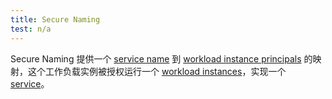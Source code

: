 ```yaml
---
title: Secure Naming
test: n/a
---
```

Secure Naming 提供一个 [service name](/zh/docs/reference/glossary/#service-name) 到 [workload instance principals](/zh/docs/reference/glossary/#workload-instance-principal) 的映射，这个工作负载实例被授权运行一个 [workload instances](/zh/docs/reference/glossary/#workload-instance)，实现一个 [service](/zh/docs/reference/glossary/#service)。
